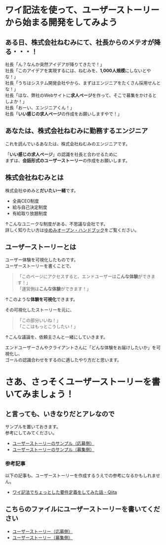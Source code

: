 # ワイ記法を使って、ユーザーストーリーから始まる開発をしてみよう

## ある日、株式会社ねむみにて、社長からのメテオが降る・・・！

社長「ん？なんか突然アイデアが降りてきたで！」  
社長「このアイデアを実現するには、ねむみを、**1,000人規模**にしないとやな！」  
社長「うちはシステム開発会社やから、まずはエンジニアをたくさん採用せんとな！」  
社長「ほな、弊社のWebサイトに**求人ページ**を作って、そこで募集をかけるとしよか！」  
社長「おーい、エンジニアくん！」  
社長「**いい感じの求人ページ**の作成をお願いしますやで！」

## あなたは、株式会社ねむみに勤務するエンジニア
これを読んでいるあなたは、株式会社ねむみのエンジニアです。

「**いい感じの求人ページ**」の認識を社長と合わせるために  
まずは、**会話形式のユーザーストーリー**の作成をお願いします。

## 株式会社ねむみとは

株式会社ゆめみと**だいたい一緒**です。

- 全員CEO制度
- 給与自己決定制度
- 有給取り放題制度

↑こんなユニークな制度がある、不思議な会社です。  
詳しく知りたい方は[ゆめみオープン・ハンドブック](https://notion.yumemi.co.jp/)をご覧ください。

## ユーザーストーリーとは
ユーザー体験を可視化したものです。  
ユーザーストーリーを書くことで、
> 「このページにアクセスすると、エンドユーザーは**こんな体験**ができます！」  
> 「運営側は**こんな体験**ができます！」

↑このような**体験を可視化**できます。  

その可視化したストーリーを元に、

> 「この部分いいね！」  
> 「ここはもっとこうしたい！」

↑こんな議論を、依頼主さんと一緒にしていきます。

エンドユーザーさんやクライアントさんに「どんな体験をお届けしたいか」を可視化し、  
ゴールの認識合わせをするのに適したやり方だと思います。


# さあ、さっそくユーザーストーリーを書いてみましょう！
## と言っても、いきなりだとアレなので

サンプルを置いておきます。  
参考にしてみてください。

- [ユーザーストーリーのサンプル（応募側）](sample-story-engineer.md)
- [ユーザーストーリーのサンプル（募集側）](sample-story-client.md)

### 参考記事

以下の記事も、ユーザーストーリーを作成するうえでの参考になるかもしれません。

- [ワイ記法でちょっとした要件定義をしてみた話 - Qiita](https://qiita.com/Yametaro/items/c3a981b55532db779466)


## こちらのファイルにユーザーストーリーを書いてください

- [ユーザーストーリー（応募側）](story-engineer.md)
- [ユーザーストーリー（募集側）](story-client.md)

